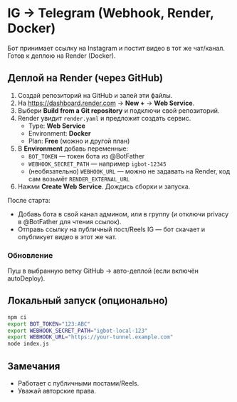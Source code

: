 # IG → Telegram (Webhook, Render, Docker)

Бот принимает ссылку на Instagram и постит видео в тот же чат/канал.
Готов к деплою на Render (Docker).

## Деплой на Render (через GitHub)
1) Создай репозиторий на GitHub и залей эти файлы.
2) На https://dashboard.render.com → **New +** → **Web Service**.
3) Выбери **Build from a Git repository** и подключи свой репозиторий.
4) Render увидит `render.yaml` и предложит создать сервис.
   - Type: **Web Service**
   - Environment: **Docker**
   - Plan: **Free** (можно и другой план)
5) В **Environment** добавь переменные:
   - `BOT_TOKEN` — токен бота из @BotFather
   - `WEBHOOK_SECRET_PATH` — например `igbot-12345`
   - (необязательно) `WEBHOOK_URL` — можно не задавать на Render, код сам возьмёт `RENDER_EXTERNAL_URL`
6) Нажми **Create Web Service**. Дождись сборки и запуска.

После старта:
- Добавь бота в свой канал админом, или в группу (и отключи privacy в @BotFather для чтения ссылок).
- Отправь ссылку на публичный пост/Reels IG — бот скачает и опубликует видео в этот же чат.

### Обновление
Пуш в выбранную ветку GitHub → авто-деплой (если включён autoDeploy).

## Локальный запуск (опционально)
```bash
npm ci
export BOT_TOKEN="123:ABC"
export WEBHOOK_SECRET_PATH="igbot-local-123"
export WEBHOOK_URL="https://your-tunnel.example.com"
node index.js
```

## Замечания
- Работает с публичными постами/Reels.
- Уважай авторские права.
